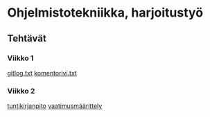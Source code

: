 # Ohjelmistotekniikka, harjoitustyö
## Tehtävät
### Viikko 1
[gitlog.txt](https://github.com/aliskyalisky/ot-harjoitustyo/blob/main/laskarit/viikko1/gitlog.txt)
[komentorivi.txt](https://github.com/aliskyalisky/ot-harjoitustyo/blob/main/laskarit/viikko1/komentorivi.txt)

### Viikko 2
[tuntikirjanpito](https://github.com/aliskyalisky/ot-harjoitustyo/blob/main/dokumentaatio/tuntikirjanpito.md)
[vaatimusmäärittely](https://github.com/aliskyalisky/ot-harjoitustyo/blob/main/dokumentaatio/vaatimusmaarittely.md)